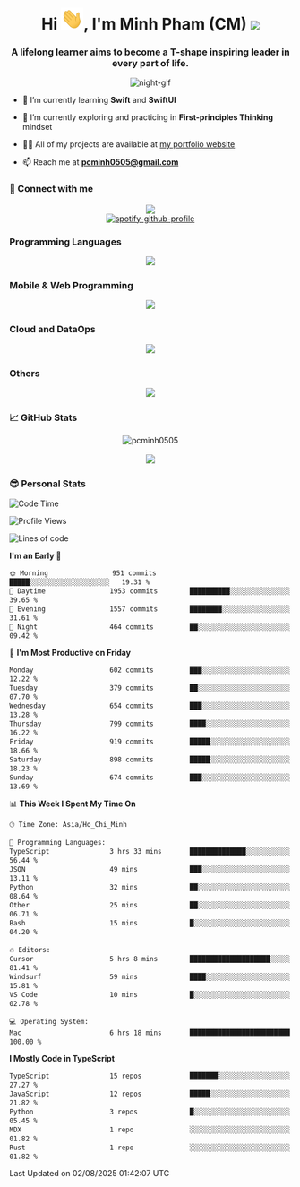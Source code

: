 <h1 align="center">Hi <img src="https://raw.githubusercontent.com/ABSphreak/ABSphreak/master/gifs/Hi.gif" width="40px" />, I'm Minh Pham (CM) <img src="https://media.giphy.com/media/1ynCEtlgMPAeNAqdnu/giphy.gif" width="20px" /> </h1>
<h3 align="center">A lifelong learner aims to become a T-shape inspiring leader in every part of life.</h3>

<p align="center">
  <img src="https://media.giphy.com/media/xUA7bdpLxQhsSQdyog/giphy.gif" alt="night-gif" height="200em"/>
</p>

- 🌱 I’m currently learning **Swift** and **SwiftUI**

- 🔭 I’m currently exploring and practicing in **First-principles Thinking** mindset

- 👨‍💻 All of my projects are available at [my portfolio website](https://pcminh0505.vercel.app/)

- 📫 Reach me at **pcminh0505@gmail.com**


<h3 align="left">🧬 Connect with me</h3>
<p align="center">
<a href="https://linkedin.com/in/pcminh0505" target="blank"><img align="center" src="https://img.shields.io/badge/linkedin-%230077B5.svg?style=for-the-badge&logo=linkedin&logoColor=white" /></a>
<br/>
<a href="https://spotify-github-profile.kittinanx.com/api/view?uid=217d5ndg2rakxarcnspwomj7q&redirect=true">
  <img height="350em" src="https://spotify-github-profile.kittinanx.com/api/view?uid=217d5ndg2rakxarcnspwomj7q&cover_image=true&theme=default&bar_color_cover=true" alt="spotify-github-profile" />
</a>
</p>

<h3 align="left">Programming Languages</h3>
<p align="center">
  <a href="https://skillicons.dev">
    <img src="https://skillicons.dev/icons?i=py,ts,go,rust,java,swift,dart,solidity,cpp" />
  </a>
</p>

<h3 align="left">Mobile & Web Programming</h3>
<p align="center">
  <a href="https://skillicons.dev">
    <img src="https://skillicons.dev/icons?i=react,nextjs,flutter,graphql,fastapi,nodejs,spring,postgres,mongodb" />
  </a>
</p>

<h3 align="left">Cloud and DataOps</h3>
<p align="center">
  <a href="https://skillicons.dev">
     <img src="https://skillicons.dev/icons?i=aws,firebase,gcp,supabase,vercel,docker,kafka,redis,cassandra" />
  </a>
</p>

<h3 align="left">Others</h3>
<p align="center">
  <a href="https://skillicons.dev">
    <img src="https://skillicons.dev/icons?i=apple,anaconda,vscode,figma,postman,notion,obsidian" />
  </a>
</p>

<h3 align="left">📈 GitHub Stats</h3>

<p align="center">
<img height="180em" src="https://github-readme-stats.vercel.app/api?username=pcminh0505&count_private=true&show_icons=true&include_all_commits=true&theme=ayu-mirage&show_icons=true&locale=en" alt="pcminh0505" />
<br/><br/>
<img src="https://github-profile-trophy.vercel.app/?username=pcminh0505&theme=onedark&rank=SECRET,SSS,SS,S,AAA,AA,A&column=3" />
</p>

<h3 align="left">😎 Personal Stats</h3>

<!--START_SECTION:waka-->
![Code Time](http://img.shields.io/badge/Code%20Time-1%2C950%20hrs%2038%20mins-blue)

![Profile Views](http://img.shields.io/badge/Profile%20Views-0-blue)

![Lines of code](https://img.shields.io/badge/From%20Hello%20World%20I%27ve%20Written-30.4%20million%20lines%20of%20code-blue)

**I'm an Early 🐤** 

```text
🌞 Morning                951 commits         █████░░░░░░░░░░░░░░░░░░░░   19.31 % 
🌆 Daytime                1953 commits        ██████████░░░░░░░░░░░░░░░   39.65 % 
🌃 Evening                1557 commits        ████████░░░░░░░░░░░░░░░░░   31.61 % 
🌙 Night                  464 commits         ██░░░░░░░░░░░░░░░░░░░░░░░   09.42 % 
```
📅 **I'm Most Productive on Friday** 

```text
Monday                   602 commits         ███░░░░░░░░░░░░░░░░░░░░░░   12.22 % 
Tuesday                  379 commits         ██░░░░░░░░░░░░░░░░░░░░░░░   07.70 % 
Wednesday                654 commits         ███░░░░░░░░░░░░░░░░░░░░░░   13.28 % 
Thursday                 799 commits         ████░░░░░░░░░░░░░░░░░░░░░   16.22 % 
Friday                   919 commits         █████░░░░░░░░░░░░░░░░░░░░   18.66 % 
Saturday                 898 commits         █████░░░░░░░░░░░░░░░░░░░░   18.23 % 
Sunday                   674 commits         ███░░░░░░░░░░░░░░░░░░░░░░   13.69 % 
```


📊 **This Week I Spent My Time On** 

```text
🕑︎ Time Zone: Asia/Ho_Chi_Minh

💬 Programming Languages: 
TypeScript               3 hrs 33 mins       ██████████████░░░░░░░░░░░   56.44 % 
JSON                     49 mins             ███░░░░░░░░░░░░░░░░░░░░░░   13.11 % 
Python                   32 mins             ██░░░░░░░░░░░░░░░░░░░░░░░   08.64 % 
Other                    25 mins             ██░░░░░░░░░░░░░░░░░░░░░░░   06.71 % 
Bash                     15 mins             █░░░░░░░░░░░░░░░░░░░░░░░░   04.20 % 

🔥 Editors: 
Cursor                   5 hrs 8 mins        ████████████████████░░░░░   81.41 % 
Windsurf                 59 mins             ████░░░░░░░░░░░░░░░░░░░░░   15.81 % 
VS Code                  10 mins             █░░░░░░░░░░░░░░░░░░░░░░░░   02.78 % 

💻 Operating System: 
Mac                      6 hrs 18 mins       █████████████████████████   100.00 % 
```

**I Mostly Code in TypeScript** 

```text
TypeScript               15 repos            ███████░░░░░░░░░░░░░░░░░░   27.27 % 
JavaScript               12 repos            █████░░░░░░░░░░░░░░░░░░░░   21.82 % 
Python                   3 repos             █░░░░░░░░░░░░░░░░░░░░░░░░   05.45 % 
MDX                      1 repo              ░░░░░░░░░░░░░░░░░░░░░░░░░   01.82 % 
Rust                     1 repo              ░░░░░░░░░░░░░░░░░░░░░░░░░   01.82 % 
```




 Last Updated on 02/08/2025 01:42:07 UTC
<!--END_SECTION:waka-->

